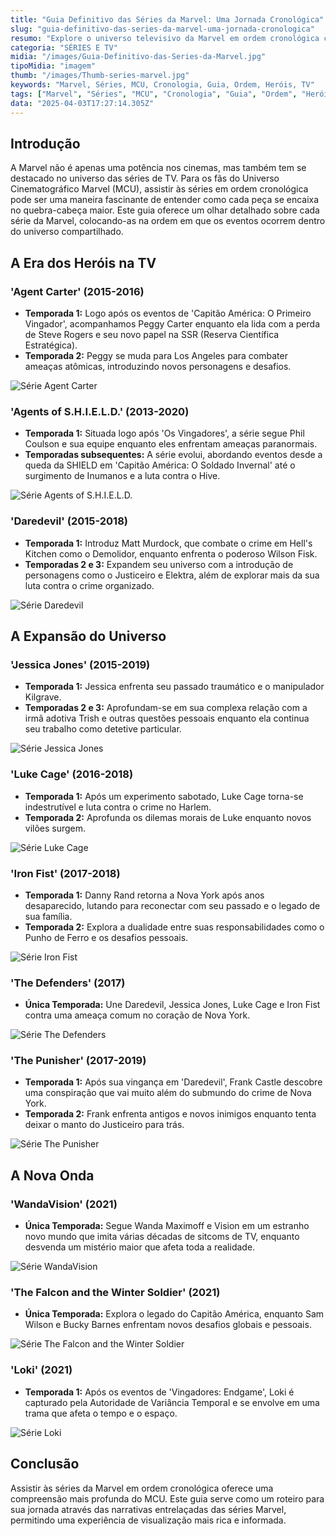 ```yaml
---
title: "Guia Definitivo das Séries da Marvel: Uma Jornada Cronológica"
slug: "guia-definitivo-das-series-da-marvel-uma-jornada-cronologica"
resumo: "Explore o universo televisivo da Marvel em ordem cronológica com nosso guia detalhado. De 'Agent Carter' a 'Loki', entenda como cada série se encaixa na linha do tempo do MCU e prepare-se para uma maratona épica."
categoria: "SÉRIES E TV"
midia: "/images/Guia-Definitivo-das-Series-da-Marvel.jpg"
tipoMidia: "imagem"
thumb: "/images/Thumb-series-marvel.jpg"
keywords: "Marvel, Séries, MCU, Cronologia, Guia, Ordem, Heróis, TV"
tags: ["Marvel", "Séries", "MCU", "Cronologia", "Guia", "Ordem", "Heróis", "TV"]
data: "2025-04-03T17:27:14.305Z"
---
```


## Introdução
A Marvel não é apenas uma potência nos cinemas, mas também tem se destacado no universo das séries de TV. Para os fãs do Universo Cinematográfico Marvel (MCU), assistir às séries em ordem cronológica pode ser uma maneira fascinante de entender como cada peça se encaixa no quebra-cabeça maior. Este guia oferece um olhar detalhado sobre cada série da Marvel, colocando-as na ordem em que os eventos ocorrem dentro do universo compartilhado.

## A Era dos Heróis na TV
### 'Agent Carter' (2015-2016)
- **Temporada 1:** Logo após os eventos de 'Capitão América: O Primeiro Vingador', acompanhamos Peggy Carter enquanto ela lida com a perda de Steve Rogers e seu novo papel na SSR (Reserva Científica Estratégica).
- **Temporada 2:** Peggy se muda para Los Angeles para combater ameaças atômicas, introduzindo novos personagens e desafios.

![Série Agent Carter](/images/Agent-Carter-Art.jpg)

### 'Agents of S.H.I.E.L.D.' (2013-2020)
- **Temporada 1:** Situada logo após 'Os Vingadores', a série segue Phil Coulson e sua equipe enquanto eles enfrentam ameaças paranormais.
- **Temporadas subsequentes:** A série evolui, abordando eventos desde a queda da SHIELD em 'Capitão América: O Soldado Invernal' até o surgimento de Inumanos e a luta contra o Hive.

![Série Agents of S.H.I.E.L.D.](/images/Agents-of-SHIELD.jpg)

### 'Daredevil' (2015-2018)
- **Temporada 1:** Introduz Matt Murdock, que combate o crime em Hell's Kitchen como o Demolidor, enquanto enfrenta o poderoso Wilson Fisk.
- **Temporadas 2 e 3:** Expandem seu universo com a introdução de personagens como o Justiceiro e Elektra, além de explorar mais da sua luta contra o crime organizado.

![Série Daredevil](/images/marvels-daredevil-season.jpg)

## A Expansão do Universo
### 'Jessica Jones' (2015-2019)
- **Temporada 1:** Jessica enfrenta seu passado traumático e o manipulador Kilgrave.
- **Temporadas 2 e 3:** Aprofundam-se em sua complexa relação com a irmã adotiva Trish e outras questões pessoais enquanto ela continua seu trabalho como detetive particular.

![Série Jessica Jones](/images/jessica-jones-season.jpg)

### 'Luke Cage' (2016-2018)
- **Temporada 1:** Após um experimento sabotado, Luke Cage torna-se indestrutível e luta contra o crime no Harlem.
- **Temporada 2:** Aprofunda os dilemas morais de Luke enquanto novos vilões surgem.

![Série Luke Cage](/images/Luke-Cage.jpg)

### 'Iron Fist' (2017-2018)
- **Temporada 1:** Danny Rand retorna a Nova York após anos desaparecido, lutando para reconectar com seu passado e o legado de sua família.
- **Temporada 2:** Explora a dualidade entre suas responsabilidades como o Punho de Ferro e os desafios pessoais.

![Série Iron Fist](/images/Iron-Fist.png)

### 'The Defenders' (2017)
- **Única Temporada:** Une Daredevil, Jessica Jones, Luke Cage e Iron Fist contra uma ameaça comum no coração de Nova York.

![Série The Defenders](/images/The-Defenders.jpg)

### 'The Punisher' (2017-2019)
- **Temporada 1:** Após sua vingança em 'Daredevil', Frank Castle descobre uma conspiração que vai muito além do submundo do crime de Nova York.
- **Temporada 2:** Frank enfrenta antigos e novos inimigos enquanto tenta deixar o manto do Justiceiro para trás.

![Série The Punisher](/images/The-Punisher.png)

## A Nova Onda
### 'WandaVision' (2021)
- **Única Temporada:** Segue Wanda Maximoff e Vision em um estranho novo mundo que imita várias décadas de sitcoms de TV, enquanto desvenda um mistério maior que afeta toda a realidade.

![Série WandaVision](/images/wandavision_feat.jpg)

### 'The Falcon and the Winter Soldier' (2021)
- **Única Temporada:** Explora o legado do Capitão América, enquanto Sam Wilson e Bucky Barnes enfrentam novos desafios globais e pessoais.

![Série The Falcon and the Winter Soldier](/images/The-Falcon-and-the-Winter-Soldier.jpg)

### 'Loki' (2021)
- **Temporada 1:** Após os eventos de 'Vingadores: Endgame', Loki é capturado pela Autoridade de Variância Temporal e se envolve em uma trama que afeta o tempo e o espaço.

![Série Loki](/images/loki-serie.jpg)

## Conclusão
Assistir às séries da Marvel em ordem cronológica oferece uma compreensão mais profunda do MCU. Este guia serve como um roteiro para sua jornada através das narrativas entrelaçadas das séries Marvel, permitindo uma experiência de visualização mais rica e informada.